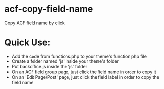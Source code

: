 # acf-copy-field-name
Copy ACF field name by click
# Quick Use: 

<ul>
  <li> Add the code from functions.php to your theme's function.php file </li>
  <li> Create a folder named 'js' inside your theme's folder </li>
  <li> Put backoffice.js inside the 'js' folder </li>
  <li> On an ACF field group page, just click the field name in order to copy it </li>
  <li> On an 'Edit Page/Post' page, just click the field label in order to copy the field name </li>
</ul>
